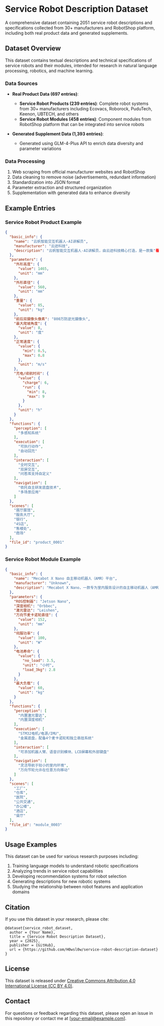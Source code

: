 # Service Robot Description Dataset

A comprehensive dataset containing 2051 service robot descriptions and specifications collected from 30+ manufacturers and RobotShop platform, including both real product data and generated supplements.

## Dataset Overview

This dataset contains textual descriptions and technical specifications of service robots and their modules, intended for research in natural language processing, robotics, and machine learning.

### Data Sources
- **Real Product Data (697 entries)**:
  - **Service Robot Products (239 entries)**: Complete robot systems from 30+ manufacturers including Ecovacs, Roborock, PuduTech, Keenon, UBTECH, and others
  - **Service Robot Modules (458 entries)**: Component modules from RobotShop platform that can be integrated into service robots
  
- **Generated Supplement Data (1,393 entries)**:
  - Generated using GLM-4-Plus API to enrich data diversity and parameter variations

### Data Processing
1. Web scraping from official manufacturer websites and RobotShop
2. Data cleaning to remove noise (advertisements, redundant information)
3. Standardization into JSON format
4. Parameter extraction and structured organization
5. Supplementation with generated data to enhance diversity

## Example Entries

### Service Robot Product Example
```json
{
  "basic_info": {
    "name": "云帆智能交互机器人-AI讲解员",
    "manufacturer": "云迹科技",
    "description": "云帆智能交互机器人-AI讲解员，由云迹科技精心打造，是一款集"看、听、说、走"于一体的智能机器人。其身高1465mm，直径560mm，重85kg。装备800万像素前后双摄像头，续航长达8-9小时，充电仅需6小时，支持4G/wifi2.4G/蓝牙4.0通讯。具备多感知系统、自动回充、全时交互、双屏交互等功能，适用于展厅展馆、服务大厅、银行、4S店、售楼处、商场、奢侈品专卖店等多种场景，提供自动化服务、智能物联等便捷功能。"
  },
  "parameters": {
    "外形高度": {
      "value": 1465,
      "unit": "mm"
    },
    "外形直径": {
      "value": 560,
      "unit": "mm"
    },
    "重量": {
      "value": 85,
      "unit": "kg"
    },
    "前后双摄像头像素": "800万防逆光摄像头",
    "最大爬坡角度": {
      "value": 8,
      "unit": "度"
    },
    "正常速度": {
      "value": {
        "min": 0.5,
        "max": 0.8
      },
      "unit": "m/s"
    },
    "充电/续航时间": {
      "value": {
        "charge": 6,
        "run": {
          "min": 8,
          "max": 9
        }
      },
      "unit": "h"
    }
  },
  "functions": {
    "perception": [
      "多感知系统"
    ],
    "execution": [
      "可执行动作",
      "自动回充"
    ],
    "interaction": [
      "全时交互",
      "双屏交互",
      "问答库支持自定义"
    ],
    "navigation": [
      "依托自主研发底盘技术",
      "多场景应用"
    ]
  },
  "scenes": [
    "展厅展馆",
    "服务大厅",
    "银行",
    "4S店",
    "售楼处",
    "商场"
  ],
  "file_id": "product_0001"
}
```
### Service Robot Module Example
```json
{
  "basic_info": {
    "name": "Mecabot X Nano 自主移动机器人（AMR）平台",
    "manufacturer": "Unknown",
    "description": "Mecabot X Nano，一款专为室内服务设计的自主移动机器人（AMR）平台，由知名制造商打造。该平台搭载ROS控制器Jetson Nano，并配备Orbbec深度相机和Leishen激光雷达，确保精准感知。采用152mm直径的万向节麦卡诺轮，100W伺服功率，电池续航达3.5小时（无负载），最大负载60kg。具备感知、执行、交互和导航功能，适用于工厂、仓库、医院等室内环境，并支持快速原型设计和产品开发，可直接发货至目标市场。"
  },
  "parameters": {
    "ROS控制器": "Jetson Nano",
    "深度相机": "Orbbec",
    "激光雷达": "Leishen",
    "万向节麦卡诺轮直径": {
      "value": 152,
      "unit": "mm"
    },
    "伺服功率": {
      "value": 100,
      "unit": "W"
    },
    "电池寿命": {
      "value": {
        "no_load": 3.5,
        "unit": "小时",
        "load_3kg": 2.8
      }
    },
    "最大负载": {
      "value": 60,
      "unit": "kg"
    }
  },
  "functions": {
    "perception": [
      "内置激光雷达",
      "内置深度相机"
    ],
    "execution": [
      "STM32电机/电源/IMU",
      "金属底盘，配备4个麦卡诺轮和独立悬挂系统"
    ],
    "interaction": [
      "可添加机器人臂、语音识别模块、LCD屏幕和外部键盘"
    ],
    "navigation": [
      "灵活导航于较小的室内环境",
      "万向节轮允许在任意方向移动"
    ]
  },
  "scenes": [
    "工厂",
    "仓库",
    "医院",
    "公共交通",
    "办公楼",
    "酒店",
    "餐厅"
  ],
  "file_id": "module_0003"
}
```

## Usage Examples

This dataset can be used for various research purposes including:

1. Training language models to understand robotic specifications
2. Analyzing trends in service robot capabilities
3. Developing recommendation systems for robot selection
4. Generating descriptions for new robotic systems
5. Studying the relationship between robot features and application domains


## Citation

If you use this dataset in your research, please cite:

```
@dataset{service_robot_dataset,
  author = {Your Name},
  title = {Service Robot Description Dataset},
  year = {2025},
  publisher = {GitHub},
  url = {https://github.com/H0wsl0w/service-robot-description-dataset}
}
```

## License

This dataset is released under [Creative Commons Attribution 4.0 International License (CC BY 4.0)](https://creativecommons.org/licenses/by/4.0/).

## Contact

For questions or feedback regarding this dataset, please open an issue in this repository or contact me at [your-email@example.com].
